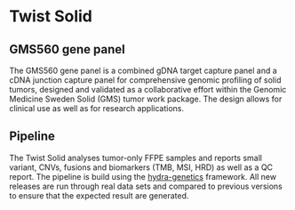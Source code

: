 # Twist Solid

## GMS560 gene panel
The GMS560 gene panel is a combined gDNA target capture panel and a cDNA junction capture panel for comprehensive genomic profiling of solid tumors, designed and validated as a collaborative effort within the Genomic Medicine Sweden Solid (GMS) tumor work package. The design allows for clinical use as well as for research applications.

## Pipeline
The Twist Solid analyses tumor-only FFPE samples and reports small variant, CNVs, fusions and biomarkers (TMB, MSI, HRD) as well as a QC report.
The pipeline is build using the [hydra-genetics](https://github.com/hydra-genetics/hydra-genetics) framework. All new releases are run through real data sets and compared to previous versions to ensure that the expected result are generated.
